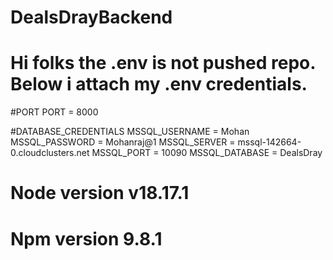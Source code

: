 # DealsDrayBackend

# Hi folks the .env is not pushed repo. Below i attach my .env credentials.

#PORT
PORT = 8000

#DATABASE_CREDENTIALS
MSSQL_USERNAME = Mohan
MSSQL_PASSWORD = Mohanraj@1
MSSQL_SERVER = mssql-142664-0.cloudclusters.net
MSSQL_PORT = 10090
MSSQL_DATABASE = DealsDray

# Node version v18.17.1

# Npm version 9.8.1
